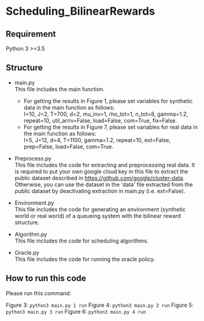 # Scheduling_BilinearRewards


## Requirement
 Python 3 >=3.5

## Structure
  * main.py\
    This file includes the main function.
    * For getting the results in Figure 1, please set variables for synthetic data in the main function as follows:\
   I=10, J=2, T=700, d=2, mu_inv=1, rho_tot=1, n_tot=8, gamma=1.2, repeat=10, util_arriv=False, load=False, com=True, fix=False. 
    * For getting the results in Figure 7, please set variables for real data in the main function as follows:\
   I=5, J=12, d=4, T=1100, gamma=1.2, repeat=10, ext=False, prep=False, load=False, com=True.

  * Preprocess.py\
  This file includes the code for extracting and preprocessing real data. It is required to put your own google cloud key in this file to extract the public dataset described in https://github.com/google/cluster-data. Otherwise, you can use the dataset in the 'data' file extracted from the public dataset by deactivating extraction in main.py (i.e. ext=False). 

  * Environment.py\
  This file includes the code for generating an environment (synthetic world or real world) of a queueing system with the bilinear reward structure. 
  
  * Algorithm.py\
  This file includes the code for scheduling algorithms.

  * Oracle.py\
  This file includes the code for running the oracle policy.

## How to run this code
Please run this command:

Figure 3: 
```python3 main.py 1 run```
Figure 4: 
```python3 main.py 2 run```
Figure 5: 
```python3 main.py 3 run```
Figure 6: 
```python3 main.py 4 run```

